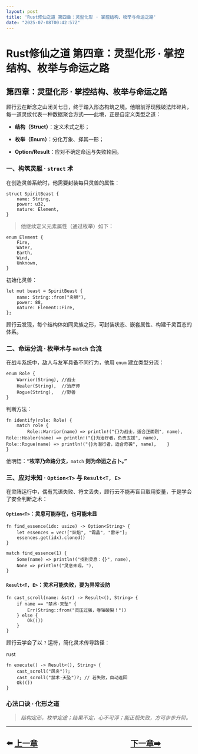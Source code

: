 ```yaml
---
layout: post
title: 'Rust修仙之道 第四章：灵型化形 · 掌控结构、枚举与命运之路'
date: "2025-07-08T00:42:57Z"
---
```

Rust修仙之道 第四章：灵型化形 · 掌控结构、枚举与命运之路
================================

第四章：灵型化形 · 掌控结构、枚举与命运之路
-----------------------

顾行云在断念之山闭关七日，终于踏入形态构筑之境。他眼前浮现残破法阵碎片，每一道灵纹代表一种数据聚合方式——此境，正是自定义类型之道：

*   **结构（Struct）**：定义术式之形；
    
*   **枚举（Enum）**：分化万象、择其一形；
    
*   **Option/Result**：应对不确定命运与失败轮回。
    

### 一、构筑灵躯 · `struct` 术

在创造灵兽系统时，他需要封装每只灵兽的属性：

    struct SpiritBeast {
        name: String,
        power: u32,
        nature: Element,
    }
    

> 他继续定义元素属性（通过枚举）如下：

    enum Element {
        Fire,
        Water,
        Earth,
        Wind,
        Unknown,
    }
    

初始化灵兽：

    let mut beast = SpiritBeast {
        name: String::from("炎狮"),
        power: 88,
        nature: Element::Fire,
    };
    

顾行云发现，每个结构体如同灵族之形，可封装状态、嵌套属性、构建千灵百态的体系。

### 二、命运分流 · 枚举术与 `match` 合流

在战斗系统中，敌人与友军具备不同行为，他用 `enum` 建立类型分流：

    enum Role {
        Warrior(String), //战士
        Healer(String),  //治疗师
        Rogue(String),   //野兽
    }
    

判断方法：

    fn identify(role: Role) {
        match role {
            Role::Warrior(name) => println!("{}为战士，适合正面刚", name),        Role::Healer(name) => println!("{}为治疗者，负责支援", name),        Role::Rogue(name) => println!("{}为潜行者，适合奇袭", name),    }
    }
    

他明悟：**“枚举乃命路分支，**`match` **则为命运之占卜。”**

### 三、应对未知 · `Option<T>` 与 `Result<T, E>`

在灵阵运行中，偶有咒语失败、符文丢失，顾行云不能再盲目取用变量，于是学会了安全判断之术：

#### `Option<T>`：灵息可能存在，也可能未显

    fn find_essence(idx: usize) -> Option<String> {
        let essences = vec!["炽焰", "霜晶", "雷牙"];
        essences.get(idx).cloned()
    }
    
    match find_essence(1) {
        Some(name) => println!("找到灵息：{}", name),
        None => println!("灵息未现。"),
    }
    

#### `Result<T, E>`：灵术可能失败，要为异常设防

    fn cast_scroll(name: &str) -> Result<(), String> {
        if name == "禁术·天坠" {
            Err(String::from("灵压过强，卷轴破裂！"))
        } else {
            Ok(())
        }
    }
    

顾行云学会了以 `?` 运符，简化灵术传导路径：

rust

    fn execute() -> Result<(), String> {
        cast_scroll("凤炎")?;
        cast_scroll("禁术·天坠")?; // 若失败，自动返回
        Ok(())
    }
    

### 心法口诀 · 化形之道

> _结构定形，枚举定途；结果不定，心不可浮；能正视失败，方可步步升阶。_

* * *

⬅️ [上一章](https://www.cnblogs.com/niceWk/p/18970451)　　　　　　　　　　　　[下一章➡️](https://www.cnblogs.com/niceWk/p/18972134)
-----------------------------------------------------------------------------------------------------------------